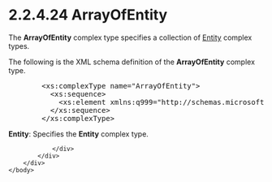<html dir="LTR" xmlns:mshelp="http://msdn.microsoft.com/mshelp" xmlns:ddue="http://ddue.schemas.microsoft.com/authoring/2003/5" xmlns:xlink="http://www.w3.org/1999/xlink" xmlns:tool="http://www.microsoft.com/tooltip">
    <head>
        <meta http-equiv="Content-Type" content="text/html; CHARSET=utf-8"></meta>
        <meta name="save" content="history"></meta>
        <title>2.2.4.24 ArrayOfEntity</title>
        <xml>
            <mshelp:toctitle title="2.2.4.24 ArrayOfEntity"></mshelp:toctitle>
            <mshelp:rltitle title="[MS-SSMDSWS-15]: ArrayOfEntity"></mshelp:rltitle>
            <mshelp:keyword index="A" term="bddf358b-4243-43f5-8ee1-ab3984010d87"></mshelp:keyword>
            <mshelp:attr name="DCSext.ContentType" value="open specification"></mshelp:attr>
            <mshelp:attr name="AssetID" value="bddf358b-4243-43f5-8ee1-ab3984010d87"></mshelp:attr>
            <mshelp:attr name="TopicType" value="kbRef"></mshelp:attr>
            <mshelp:attr name="DCSext.Title" value="[MS-SSMDSWS-15]: ArrayOfEntity" />
        </xml>
    </head>
    <body>
        <div id="header">
            <h1 class="heading">2.2.4.24 ArrayOfEntity</h1>
        </div>
        <div id="mainSection">
            <div id="mainBody">
                <div id="allHistory" class="saveHistory"></div>
                <div id="sectionSection0" class="section" name="collapseableSection">
                    

<p>The <b>ArrayOfEntity</b> complex type specifies a collection
of <a href="6c542131-917e-44d9-8354-79794b221d73.md">Entity</a> complex
types.</p>

<p>The following is the XML schema definition of the <b>ArrayOfEntity</b>
complex type.</p>

<dl>
<dd>
<div><pre>   &lt;xs:complexType name=&quot;ArrayOfEntity&quot;&gt;
     &lt;xs:sequence&gt;
       &lt;xs:element xmlns:q999=&quot;http://schemas.microsoft.com/sqlserver/masterdataservices/2009/09&quot; minOccurs=&quot;0&quot; maxOccurs=&quot;unbounded&quot; name=&quot;Entity&quot; nillable=&quot;true&quot; type=&quot;q999:Entity&quot; xmlns:xs=&quot;http://www.w3.org/2001/XMLSchema&quot; /&gt;
     &lt;/xs:sequence&gt;
   &lt;/xs:complexType&gt;
</pre></div>
</dd></dl>

<p><b>Entity</b>: Specifies the <b>Entity</b> complex
type.</p>


                </div>
            </div>
        </div>
    </body>
</html>
